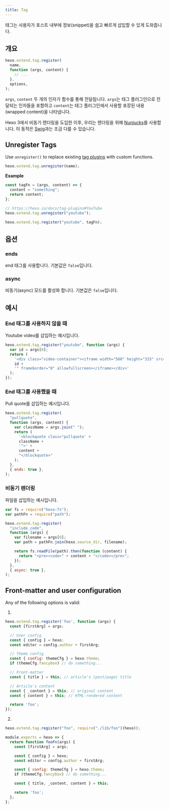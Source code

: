 ```yaml
---
title: Tag
---
```


태그는 사용자가 포스트 내부에 정보(snippet)을 쉽고 빠르게 삽입할 수 있게 도와줍니다.

## 개요

```js
hexo.extend.tag.register(
  name,
  function (args, content) {
    // ...
  },
  options,
);
```

`args`, `content` 두 개의 인자가 함수를 통해 전달됩니다. `args`는 태그 플러그인으로 전달되는 인자들을 포함하고 `content`는 태그 플러그인에서 사용할 포장된 내용(wrapped content)을 나타냅니다.

Hexo 3에서 비동기 렌더링을 도입한 이후, 우리는 렌더링을 위해 [Nunjucks]를 사용합니다. 이 동작은 [Swig]과는 조금 다를 수 있습니다.

## Unregister Tags

Use `unregister()` to replace existing [tag plugins](/docs/tag-plugins) with custom functions.

```js
hexo.extend.tag.unregister(name);
```

**Example**

```js
const tagFn = (args, content) => {
  content = "something";
  return content;
};

// https://hexo.io/docs/tag-plugins#YouTube
hexo.extend.tag.unregister("youtube");

hexo.extend.tag.register("youtube", tagFn);
```

## 옵션

### ends

end 태그를 사용합니다. 기본값은 `false`입니다.

### async

비동기(async) 모드를 활성화 합니다. 기본값은 `false`입니다.

## 예시

### End 태그를 사용하지 않을 때

Youtube video를 삽입하는 예시입니다.

```js
hexo.extend.tag.register("youtube", function (args) {
  var id = args[0];
  return (
    '<div class="video-container"><iframe width="560" height="315" src="http://www.youtube.com/embed/' +
    id +
    '" frameborder="0" allowfullscreen></iframe></div>'
  );
});
```

### End 태그를 사용했을 때

Pull quote를 삽입하는 예시입니다.

```js
hexo.extend.tag.register(
  "pullquote",
  function (args, content) {
    var className = args.join(" ");
    return (
      '<blockquote class="pullquote' +
      className +
      '">' +
      content +
      "</blockquote>"
    );
  },
  { ends: true },
);
```

### 비동기 렌더링

파일을 삽입하는 예시입니다.

```js
var fs = require("hexo-fs");
var pathFn = require("path");

hexo.extend.tag.register(
  "include_code",
  function (args) {
    var filename = args[0];
    var path = pathFn.join(hexo.source_dir, filename);

    return fs.readFile(path).then(function (content) {
      return "<pre><code>" + content + "</code></pre>";
    });
  },
  { async: true },
);
```

## Front-matter and user configuration

Any of the following options is valid:

1.

```js
hexo.extend.tag.register('foo', function (args) {
  const [firstArg] = args;

  // User config
  const { config } = hexo;
  const editor = config.author + firstArg;

  // Theme config
  const { config: themeCfg } = hexo.theme;
  if (themeCfg.fancybox) // do something...

  // Front-matter
  const { title } = this; // article's (post/page) title

  // Article's content
  const { _content } = this; // original content
  const { content } = this; // HTML-rendered content

  return 'foo';
});
```

2.

```js index.js
hexo.extend.tag.register("foo", require("./lib/foo")(hexo));
```

```js lib/foo.js
module.exports = hexo => {
  return function fooFn(args) {
    const [firstArg] = args;

    const { config } = hexo;
    const editor = config.author + firstArg;

    const { config: themeCfg } = hexo.theme;
    if (themeCfg.fancybox) // do something...

    const { title, _content, content } = this;

    return 'foo';
  };
};
```

[Nunjucks]: https://mozilla.github.io/nunjucks/
[Swig]: http://paularmstrong.github.io/swig/
